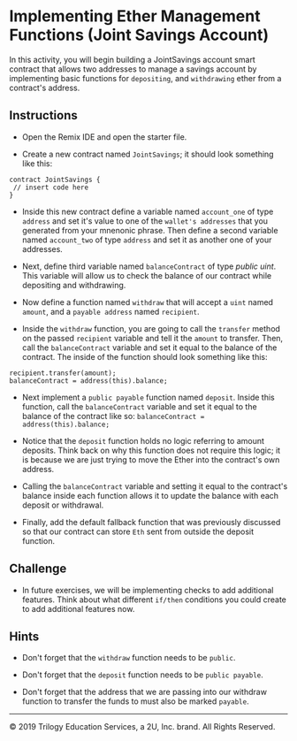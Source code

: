 # Implementing Ether Management Functions (Joint Savings Account)

In this activity, you will begin building a JointSavings account smart contract that allows two addresses to manage a savings account by implementing basic functions for `depositing`, and `withdrawing` ether from a contract's address. 

## Instructions

* Open the Remix IDE and open the starter file.

* Create a new contract named `JointSavings`; it should look something like this:

```solidity
contract JointSavings {
 // insert code here
}
```

* Inside this new contract define a variable named `account_one` of type `address` and set it's value to one of the `wallet's addresses` that you generated from your mnenonic phrase. Then define a second variable named `account_two` of type `address` and set it as another one of your addresses.

* Next, define third variable named `balanceContract` of type _public uint_. This variable will allow us to check the balance of our contract while depositing and withdrawing.


* Now define a function named `withdraw` that will accept a `uint` named `amount`, and a `payable address` named `recipient`.

* Inside the `withdraw` function, you are going to call the `transfer` method on the passed `recipient` variable and tell it the `amount` to transfer. Then, call the `balanceContract` variable and set it equal to the balance of the contract. The inside of the function should look something like this:

```solidity
recipient.transfer(amount);
balanceContract = address(this).balance;
```

* Next implement a `public payable` function named `deposit`. Inside this function, call the `balanceContract` variable and set it equal to the balance of the contract like so: `balanceContract = address(this).balance;`

* Notice that the `deposit` function holds no logic referring to amount deposits. Think back on why this function does not require this logic; it is because we are just trying to move the Ether into the contract's own address.

* Calling the `balanceContract` variable and setting it equal to the contract's balance inside each function allows it to update the balance with each deposit or withdrawal.

* Finally, add the default fallback function that was previously discussed so that our contract can store `Eth` sent from outside the deposit function.

## Challenge

* In future exercises, we will be implementing checks to add additional features. Think about what different `if/then` conditions you could create to add additional features now.

## Hints

* Don't forget that the `withdraw` function needs to be `public`.

* Don't forget that the `deposit` function needs to be `public payable`.

* Don't forget that the address that we are passing into our withdraw function to transfer the funds to must also be marked `payable`.

---

© 2019 Trilogy Education Services, a 2U, Inc. brand. All Rights Reserved.
